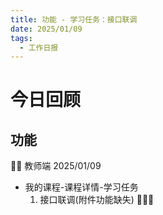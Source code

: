```yaml
---
title: 功能 - 学习任务：接口联调
date: 2025/01/09
tags:
  - 工作日报
---
```


# 今日回顾

## 功能

👨‍🏫 教师端 2025/01/09

- 我的课程-课程详情-学习任务
  1. 接口联调(附件功能缺失) 🌟🌟🌟
